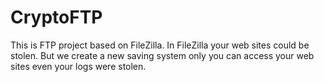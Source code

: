 # CryptoFTP
This is  FTP project based on FileZilla.
In FileZilla your web sites could be stolen. 
But we create a new saving system only you can access your web sites even your logs were stolen.
